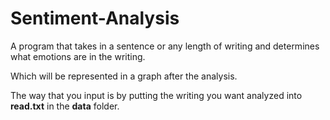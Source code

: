 # Sentiment-Analysis
A program that takes in a sentence or any length of writing and determines what emotions are in the writing. 

Which will be represented in a graph after the analysis.

The way that you input is by putting the writing you want analyzed into **read.txt** in the **data** folder.
